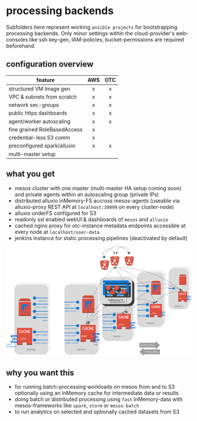 processing backends
===================
Subfolders here represent working `ansible projects` for 
bootstrapping processing backends. Only minor settings within the cloud-provider's 
web-consoles like ssh key-gen, IAM-policies, bucket-permissions 
are required beforehand.

## configuration overview

|        feature               | AWS | OTC |
| -----------------------------|:---:|:---:|
| structured VM Image gen      |  x  |  x  |
| VPC & subnets from scratch   |  x  |  x  |
| network sec-groups           |  x  |  x  |
| public https dashboards      |  x  |  x  |
| agent/worker autoscaling     |  x  |  x  |
| fine grained RoleBasedAccess |  x  |     |
| credential-less S3 comm      |  x  |     |
| preconfigured spark/alluxio  |  x  |  x  |
| multi-master setup           |     |     |

##  what you get
- mesos cluster with one master (multi-master HA setup coming soon) and private agents within an autoscaling group (private IPs)
- distributed alluxio inMemory-FS accross mesos-agents (useable via alluxio-proxy REST API at `localhost:39999` on every cluster-node)
- alluxio underFS configured for S3
- readonly ssl enabled webUI & dashboards of `mesos` and `alluxio`
- cached nginx proxy for otc-instance metadata endpoints accessible at every node at  `localhost/user-data`
- jenkins instance for static processing pipelines (deactivated by default)

![alt text](../img/whatyouget.png "whatyouget")

## why you want this
- for running batch-processing workloads on mesos from and to S3 optionally using an InMemory cache for intermediate data or results
- doing batch or distributed processing using `fast` InMemory-data with mesos-frameworks like `spark`, `storm` or `mesos-batch`
- to run analytics on selected and optionally cached datasets from S3